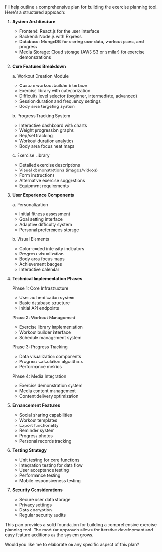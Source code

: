 I'll help outline a comprehensive plan for building the exercise planning tool. Here's a structured approach:

1. **System Architecture**
   - Frontend: React.js for the user interface
   - Backend: Node.js with Express
   - Database: MongoDB for storing user data, workout plans, and progress
   - Media Storage: Cloud storage (AWS S3 or similar) for exercise demonstrations

2. **Core Features Breakdown**

   a. Workout Creation Module
   - Custom workout builder interface
   - Exercise library with categorization
   - Difficulty level selector (beginner, intermediate, advanced)
   - Session duration and frequency settings
   - Body area targeting system

   b. Progress Tracking System
   - Interactive dashboard with charts
   - Weight progression graphs
   - Rep/set tracking
   - Workout duration analytics
   - Body area focus heat maps

   c. Exercise Library
   - Detailed exercise descriptions
   - Visual demonstrations (images/videos)
   - Form instructions
   - Alternative exercise suggestions
   - Equipment requirements

3. **User Experience Components**

   a. Personalization
   - Initial fitness assessment
   - Goal setting interface
   - Adaptive difficulty system
   - Personal preferences storage

   b. Visual Elements
   - Color-coded intensity indicators
   - Progress visualization
   - Body area focus maps
   - Achievement badges
   - Interactive calendar

4. **Technical Implementation Phases**

   Phase 1: Core Infrastructure
   - User authentication system
   - Basic database structure
   - Initial API endpoints

   Phase 2: Workout Management
   - Exercise library implementation
   - Workout builder interface
   - Schedule management system

   Phase 3: Progress Tracking
   - Data visualization components
   - Progress calculation algorithms
   - Performance metrics

   Phase 4: Media Integration
   - Exercise demonstration system
   - Media content management
   - Content delivery optimization

5. **Enhancement Features**

   - Social sharing capabilities
   - Workout templates
   - Export functionality
   - Reminder system
   - Progress photos
   - Personal records tracking

6. **Testing Strategy**
   - Unit testing for core functions
   - Integration testing for data flow
   - User acceptance testing
   - Performance testing
   - Mobile responsiveness testing

7. **Security Considerations**
   - Secure user data storage
   - Privacy settings
   - Data encryption
   - Regular security audits

This plan provides a solid foundation for building a comprehensive exercise planning tool. The modular approach allows for iterative development and easy feature additions as the system grows.

Would you like me to elaborate on any specific aspect of this plan?